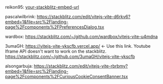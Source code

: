 
reikon95: [your-stackblitz-embed-url](https://stackblitz.com/edit/vitejs-vite-voqgjo?file=src%2Flanding-page%2Fcomponents%2FCookieConsentBanner.tsx)

pascalwilbrink: https://stackblitz.com/edit/vitejs-vite-d6rkv6?embed=1&file=src%2Flanding-page%2Fcomponents%2FPreferencesDialog.tsx

wardbox: https://stackblitz.com/~/github.com/wardbox/vitejs-vite-u4mdna

3umaGH: https://vitejs-vite-ykscfb.vercel.app/ <- Use this link. Youtube Iframe API doesn't want to work on the stackblitz. https://stackblitz.com/~/github.com/3umaGH/vitejs-vite-ykscfb

alsongarbuja: https://stackblitz.com/edit/vitejs-vite-rbrbmy?embed=1&file=src%2Flanding-page%2Fcomponents%2FCuriousCookieConsentBanner.tsx
